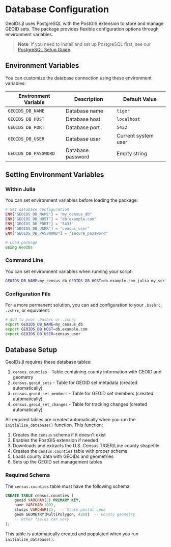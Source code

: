 # Database Configuration

GeoIDs.jl uses PostgreSQL with the PostGIS extension to store and manage GEOID sets. The package provides flexible configuration options through environment variables.

> **Note**: If you need to install and set up PostgreSQL first, see our [PostgreSQL Setup Guide](postgresql-setup.md).

## Environment Variables

You can customize the database connection using these environment variables:

| Environment Variable | Description | Default Value |
|---------------------|-------------|---------------|
| `GEOIDS_DB_NAME` | Database name | `tiger` |
| `GEOIDS_DB_HOST` | Database host | `localhost` |
| `GEOIDS_DB_PORT` | Database port | `5432` |
| `GEOIDS_DB_USER` | Database user | Current system user |
| `GEOIDS_DB_PASSWORD` | Database password | Empty string |

## Setting Environment Variables

### Within Julia

You can set environment variables before loading the package:

```julia
# Set database configuration
ENV["GEOIDS_DB_NAME"] = "my_census_db"
ENV["GEOIDS_DB_HOST"] = "db.example.com"
ENV["GEOIDS_DB_PORT"] = "5433"
ENV["GEOIDS_DB_USER"] = "census_user"
ENV["GEOIDS_DB_PASSWORD"] = "secure_password"

# Load package
using GeoIDs
```

### Command Line

You can set environment variables when running your script:

```bash
GEOIDS_DB_NAME=my_census_db GEOIDS_DB_HOST=db.example.com julia my_script.jl
```

### Configuration File

For a more permanent solution, you can add configuration to your `.bashrc`, `.zshrc`, or equivalent:

```bash
# Add to your .bashrc or .zshrc
export GEOIDS_DB_NAME=my_census_db
export GEOIDS_DB_HOST=db.example.com
export GEOIDS_DB_USER=census_user
```

## Database Setup

GeoIDs.jl requires these database tables:

1. `census.counties` - Table containing county information with GEOID and geometry
2. `census.geoid_sets` - Table for GEOID set metadata (created automatically)
3. `census.geoid_set_members` - Table for GEOID set members (created automatically)
4. `census.geoid_set_changes` - Table for tracking changes (created automatically)

All required tables are created automatically when you run the `initialize_database()` function. This function:

1. Creates the `census` schema if it doesn't exist
2. Enables the PostGIS extension if needed
3. Downloads and extracts the U.S. Census TIGER/Line county shapefile
4. Creates the `census.counties` table with proper schema
5. Loads county data with GEOIDs and geometries
6. Sets up the GEOID set management tables

### Required Schema

The `census.counties` table must have the following schema:

```sql
CREATE TABLE census.counties (
    geoid VARCHAR(5) PRIMARY KEY,
    name VARCHAR(100),
    stusps VARCHAR(2),  -- State postal code
    geom GEOMETRY(MultiPolygon, 4269)  -- County geometry
    -- Other fields can vary
);
```

This table is automatically created and populated when you run `initialize_database()`. 